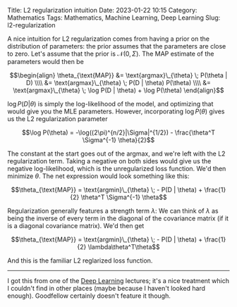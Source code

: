 Title: L2 regularization intuition
Date: 2023-01-22 10:15
Category: Mathematics
Tags: Mathematics, Machine Learning, Deep Learning
Slug: l2-regularization

A nice intuition for L2 regularization comes from having a prior on the
distribution of parameters: the prior assumes that the parameters are close to
zero. Let's assume that the prior is $\mathcal{N}(0, \Sigma)$. The MAP estimate
of the parameters would then be

$$\begin{align}
\theta_{\text{MAP}} &= \text{argmax}\_{\theta} \; P(\theta | D) \\\\
    &= \text{argmax}\_{\theta} \; P(D | \theta) P(\theta) \\\\
    &= \text{argmax}\_{\theta} \; \log P(D | \theta) + \log P(\theta)
\end{align}$$

$\log P(D | \theta)$ is simply the log-likelihood of the model, and optimizing
that would give you the MLE parameters. However, incorporating $\log P(\theta)$
gives us the L2 regularization parameter

$$\log P(\theta) = -\log((2\pi)^{n/2}|\Sigma|^{1/2}) - \frac{\theta^T \Sigma^{-1} \theta}{2}$$

The constant at the start goes out of the argmax, and we're left with the L2
regularization term. Taking a negative on both sides would give us the 
negative log-likelihood, which is the unregularized loss function. We'd then
minimize $\theta$. The net expression would look something like this:

$$\theta_{\text{MAP}} = \text{argmin}\_{\theta} \; - P(D | \theta) + \frac{1}{2} \theta^T \Sigma^{-1} \theta$$

Regularization generally features a strength term $\lambda$: We can think of
$\lambda$ as being the inverse of every term in the diagonal of the covariance 
matrix (if it is a diagonal covariance matrix). We'd then get

$$\theta_{\text{MAP}} = \text{argmin}\_{\theta} \; - P(D | \theta) + \frac{1}{2} \lambda\theta^T\theta$$

And this is the familiar L2 reglarized loss function.

-----

I got this from one of the [Deep
Learning](https://www.cse.iitd.ac.in/~parags/teaching/col775/) lectures; it's a
nice treatment which I couldn't find in other places (maybe because I haven't
looked hard enough). Goodfellow certainly doesn't feature it though.


